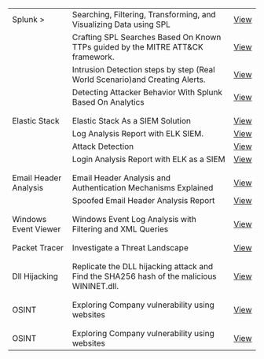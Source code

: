 
| | | |
|-------------------------------|-----------------------------------------------|----------------------------------------------------|
| Splunk >           | Searching, Filtering, Transforming, and Visualizing Data using SPL       | [View](./Splunk/Splunk_Searching,Filtering,Transforming_and_Visualizing_Data_using_SPL.pdf)          |
||Crafting SPL Searches Based On Known TTPs guided by the MITRE ATT&CK framework.|[View](./Splunk/MTAT&Splunk.pdf)|
||Intrusion Detection steps by step (Real World Scenario)and Creating Alerts.| [View](./Splunk/Intrusion_Detection_Splunk.pdf)|
||Detecting Attacker Behavior With Splunk Based On Analytics  |[View](./Splunk/Detecting_Attacker_Behav_Splunk.pdf)|
| | | |
| | | |
| Elastic Stack          | Elastic Stack As a SIEM Solution        | [View](./ELK/Elastic_Stack_As_a_SIEM_Solution.pdf)          |
||Log Analysis Report with ELK SIEM.|[View](./ELK/ELK_log_analysis_report.pdf)|
||Attack Detection|[View](./ELK/ELK_Attack_Detection.pdf)|
||Login Analysis Report with ELK as a SIEM|[View](./ELK/Login_Analysis_Report_with_Elastic_Stack_As_a_SIEM.pdf)|
| | | |
| | | |
| Email Header Analysis         | Email Header Analysis and Authentication Mechanisms Explained        | [View](./EmailHeader/Email_Header_Analysis_and_Authentication_Mechanisms_Explained.pdf)          |
||Spoofed Email Header Analysis Report|[View](./EmailHeader/Email_Header_Analysis_Report.pdf)|
| | | |
| | | |
| Windows Event Viewer        | Windows Event Log Analysis with Filtering and XML Queries         | [View](./WindowsEventViewer/Windows_Event_Log_Analysis_with_Filtering_and_XML_Queries.pdf)          |
| | | |
| | | |
| Packet Tracer       | Investigate a Threat Landscape        | [View](./PacketTracer/Packet_Tracer_Investigate_a_Threat_Landscape.pdf)          |
| | | |
| | | |
| Dll Hijacking      | Replicate the DLL hijacking attack and Find the SHA256 hash of the malicious WININET.dll.        | [View](./Attack/DLL_Hijacking/DLLHijacking_Simulation_and_Detection_with_Sysmon_and_Event_Viewer.pdf) 
| | | |
| | | |
| OSINT     | Exploring Company vulnerability using websites        | [View](./OSINT/Exploring_Company_vulnerability_using_websites_OSINT.pdf)|
| | | |
| | | |
| OSINT     | Exploring Company vulnerability using websites        | [View](./OSINT/Exploring_Company_vulnerability_using_websites_OSINT.pdf)|


